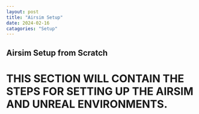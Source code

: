 ```yaml
---
layout: post
title: "Airsim Setup"
date: 2024-02-16
catagories: "Setup"
---
```


## Airsim Setup from Scratch
# THIS SECTION WILL CONTAIN THE STEPS FOR SETTING UP THE AIRSIM AND UNREAL ENVIRONMENTS.